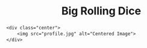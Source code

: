 
<head>
    <style>
        .center {
            text-align: center;
        }
        .center img {
            display: inline-block;
            max-width: 100%; /* Optional: ensures the image scales within its container */
        }
    </style>
</head>
  
<body>
    <h1 style="text-align: center;">Big Rolling Dice</h1>
  
    <div class="center">
        <img src="profile.jpg" alt="Centered Image">
    </div>
</body>






